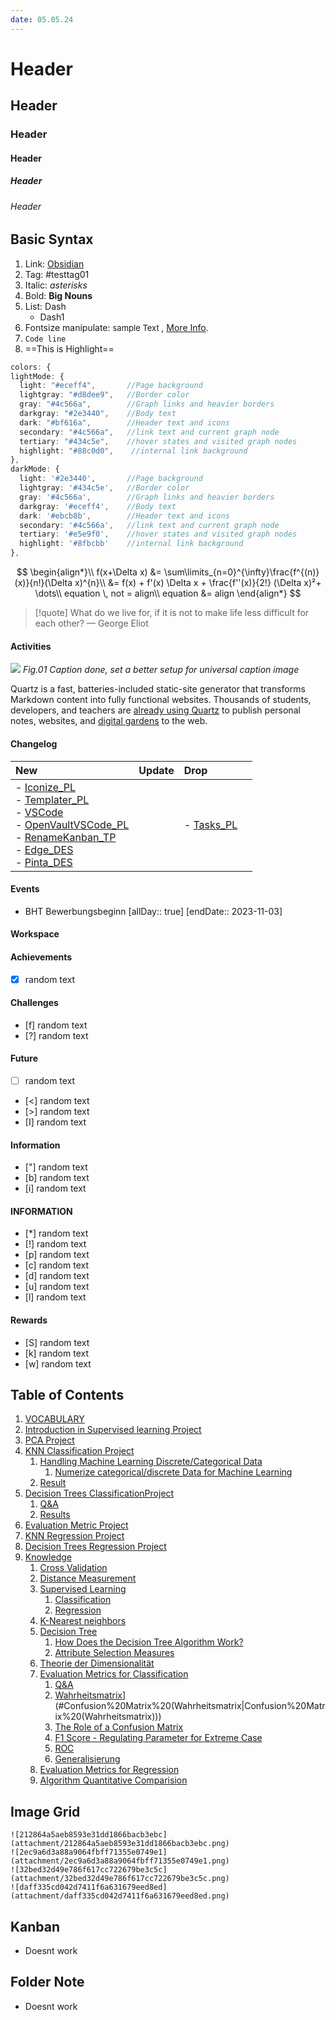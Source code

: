 ```yaml
---
date: 05.05.24
---
```

# Header
## Header
### Header
#### Header
##### Header
###### Header
## Basic Syntax
1. Link: [Obsidian](Obsidian)
2. Tag: #testtag01  
3. Italic: *asterisks*
4. Bold: **Big Nouns**
5. List: Dash 
	 - Dash1
6. Fontsize manipulate: <font size=2>sample Text </font>, [More Info](https://linuxhint.com/markdown-font-size/).
7. `Code line`
8. ==This is Highlight==
```typescript
colors: {
lightMode: {
  light: "#eceff4",       //Page background
  lightgray: "#d8dee9",   //Border color
  gray: "#4c566a",        //Graph links and heavier borders
  darkgray: "#2e3440",    //Body text
  dark: "#bf616a",        //Header text and icons
  secondary: "#4c566a",   //link text and current graph node
  tertiary: "#434c5e",    //hover states and visited graph nodes
  highlight: "#88c0d0",    //internal link background
},
darkMode: {
  light: '#2e3440',       //Page background
  lightgray: '#434c5e',   //Border color
  gray: '#4c566a',        //Graph links and heavier borders
  darkgray: '#eceff4',    //Body text
  dark: '#ebcb8b',        //Header text and icons
  secondary: '#4c566a',   //link text and current graph node
  tertiary: '#e5e9f0',    //hover states and visited graph nodes
  highlight: '#8fbcbb'    //internal link background
},
```

$$
\begin{align*}\\
f(x+\Delta x) &= \sum\limits_{n=0}^{\infty}\frac{f^{(n)}(x)}{n!}(\Delta x)^{n}\\
&= f(x) + f'(x) \Delta x + \frac{f''(x)}{2!} (\Delta x)²+ \dots\\
equation \, not = align\\
equation &= align
\end{align*}
$$

> [!quote] What do we live for, if it is not to make life less difficult for each other?
> — George Eliot
#### Activities
![](07603c3ac364fc229dbaefe05b4fc50f.png)
*Fig.01 Caption done, set a better setup for universal caption image*

Quartz is a fast, batteries-included static-site generator that transforms Markdown content into fully functional websites. Thousands of students, developers, and teachers are [already using Quartz](showcase.md) to publish personal notes, websites, and [digital gardens](https://jzhao.xyz/posts/networked-thought) to the web.
#### Changelog

| New                                                                                                                                                                                                                                                                                    | Update | Drop                   |     |
| :------------------------------------------------------------------------------------------------------------------------------------------------------------------------------------------------------------------------------------------------------------------------------------- | :----- | :--------------------- | --- |
| <div>- [Iconize_PL](Iconize_PL)</div><div>- [Templater_PL](Templater_PL)</div><div>- [VSCode](VSCode)</div><div>- [OpenVaultVSCode_PL](OpenVaultVSCode_PL.md.md)</div><div>- [RenameKanban_TP](RenameKanban_TP)</div><div>- [Edge_DES](Edge_DES)</div><div>- [Pinta_DES](Pinta_DES)</div> |        | - [Tasks_PL](Tasks_PL) |     |


#### Events
-  BHT Bewerbungsbeginn [allDay:: true]  [endDate:: 2023-11-03]
#### Workspace

#### Achievements
- [x] random text

#### Challenges
- [f] random text
- [?] random text

#### Future
- [ ] random text
- [<] random text
- [>] random text
- [I] random text

#### Information
- ["] random text
- [b] random text
- [i] random text

#### INFORMATION
- [*] random text
- [!] random text
- [p] random text
- [c] random text
- [d] random text
- [u] random text
- [l] random text

#### Rewards
- [S] random text
- [k] random text
- [w] random text
## Table of Contents

1. [VOCABULARY](#VOCABULARY)
1. [Introduction in Supervised learning Project](#Introduction%20in%20Supervised%20learning%20Project)
1. [PCA Project](#PCA%20Project)
1. [KNN Classification Project](#KNN%20Classification%20Project)
	1. [Handling Machine Learning Discrete/Categorical Data](#Handling%20Machine%20Learning%20Discrete/Categorical%20Data)
		1. [Numerize categorical/discrete Data for Machine Learning](#Numerize%20categorical/discrete%20Data%20for%20Machine%20Learning)
	1. [Result](#Result)
1. [Decision Trees ClassificationProject](#Decision%20Trees%20ClassificationProject)
	1. [Q&A](#Q&A)
	1. [Results](#Results)
1. [Evaluation Metric Project](#Evaluation%20Metric%20Project)
1. [KNN Regression Project](#KNN%20Regression%20Project)
1. [Decision Trees Regression Project](#Decision%20Trees%20Regression%20Project)
1. [Knowledge](#Knowledge)
	1. [Cross Validation](#Cross%20Validation)
	1. [Distance Measurement](#Distance%20Measurement)
	1. [Supervised Learning](#Supervised%20Learning)
		1. [Classification](#Classification)
		1. [Regression](#Regression)
	1. [K-Nearest neighbors](#K-Nearest%20neighbors)
	1. [Decision Tree](#Decision%20Tree)
		1. [How Does the Decision Tree Algorithm Work?](#How%20Does%20the%20Decision%20Tree%20Algorithm%20Work?)
		1. [Attribute Selection Measures](#Attribute%20Selection%20Measures)
	1. [Theorie der Dimensionalität](#Theorie%20der%20Dimensionalität)
	1. [Evaluation Metrics for Classification](#Evaluation%20Metrics%20for%20Classification)
		1. [Q&A](#Q&A)
		1. [Wahrheitsmatrix](Wahrheitsmatrix)](#Confusion%20Matrix%20(Wahrheitsmatrix|Confusion%20Matrix%20(Wahrheitsmatrix)))
		1. [The Role of a Confusion Matrix](#The%20Role%20of%20a%20Confusion%20Matrix)
		1. [F1 Score - Regulating Parameter for Extreme Case](#F1%20Score%20-%20Regulating%20Parameter%20for%20Extreme%20Case)
		1. [ROC](#ROC)
		1. [Generalisierung](#Generalisierung)
	1. [Evaluation Metrics for Regression](#Evaluation%20Metrics%20for%20Regression)
	1. [Algorithm Quantitative Comparision](#Algorithm%20Quantitative%20Comparision)

## Image Grid
```image-layout-masonry-2
![212864a5aeb8593e31dd1866bacb3ebc](attachment/212864a5aeb8593e31dd1866bacb3ebc.png) 
![2ec9a6d3a88a9064fbff71355e0749e1](attachment/2ec9a6d3a88a9064fbff71355e0749e1.png) 
![32bed32d49e786f617cc722679be3c5c](attachment/32bed32d49e786f617cc722679be3c5c.png)
![daff335cd042d7411f6a631679eed8ed](attachment/daff335cd042d7411f6a631679eed8ed.png)
```
## Kanban
- Doesnt work
## Folder Note
- Doesnt work